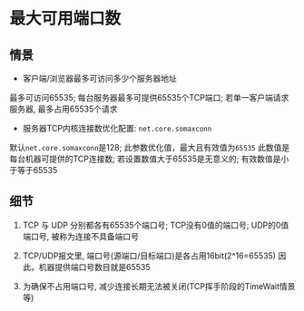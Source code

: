 # 最大可用端口数

## 情景

- 客户端/浏览器最多可访问多少个服务器地址

最多可访问65535; 每台服务器最多可提供65535个TCP端口; 若单一客户端请求服务器, 最多占用65535个请求

- 服务器TCP内核连接数优化配置: `net.core.somaxconn`

默认`net.core.somaxconn`是128; 此参数优化值，最大且有效值为`65535` 此数值是每台机器可提供的TCP连接数; 若设置数值大于65535是无意义的; 有效数值是小于等于65535

## 细节

1. TCP 与 UDP 分别都各有65535个端口号; TCP没有0值的端口号; UDP的0值端口号, 被称为连接不具备端口号

2. TCP/UDP报文里, 端口号(源端口/目标端口)是各占用16bit(2^16=65535) 因此，机器提供端口号数目就是65535

3. 为确保不占用端口号, 减少连接长期无法被关闭(TCP挥手阶段的TimeWait情景等)


